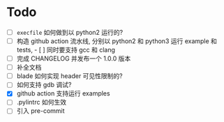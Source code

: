 # Todo

- [ ] `execfile` 如何做到以 python2 运行的?
- [ ] 构造 github action 流水线, 分别以 python2 和 python3 运行 example 和 tests, - [ ] 同时要支持 gcc 和 clang
- [ ] 完成 CHANGELOG 并发布一个 1.0.0 版本
- [ ] 补全文档
- [ ] blade 如何实现 header 可见性限制的?
- [ ] 如何支持 gdb 调试?
- [x] github action 支持运行 examples
- [ ] .pylintrc 如何生效
- [ ] 引入 pre-commit
